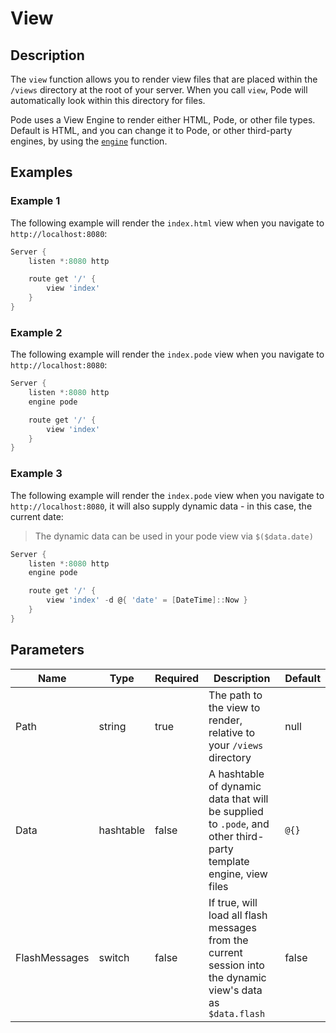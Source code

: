 # View

## Description

The `view` function allows you to render view files that are placed within the `/views` directory at the root of your server. When you call `view`, Pode will automatically look within this directory for files.

Pode uses a View Engine to render either HTML, Pode, or other file types. Default is HTML, and you can change it to Pode, or other third-party engines, by using the [`engine`](../../Core/Engine) function.

## Examples

### Example 1

The following example will render the `index.html` view when you navigate to `http://localhost:8080`:

```powershell
Server {
    listen *:8080 http

    route get '/' {
        view 'index'
    }
}
```

### Example 2

The following example will render the `index.pode` view when you navigate to `http://localhost:8080`:

```powershell
Server {
    listen *:8080 http
    engine pode

    route get '/' {
        view 'index'
    }
}
```

### Example 3

The following example will render the `index.pode` view when you navigate to `http://localhost:8080`, it will also supply dynamic data - in this case, the current date:

> The dynamic data can be used in your pode view via `$($data.date)`

```powershell
Server {
    listen *:8080 http
    engine pode

    route get '/' {
        view 'index' -d @{ 'date' = [DateTime]::Now }
    }
}
```

## Parameters

| Name | Type | Required | Description | Default |
| ---- | ---- | -------- | ----------- | ------- |
| Path | string | true | The path to the view to render, relative to your `/views` directory | null |
| Data | hashtable | false | A hashtable of dynamic data that will be supplied to `.pode`, and other third-party template engine, view files | `@{}` |
| FlashMessages | switch | false | If true, will load all flash messages from the current session into the dynamic view's data as `$data.flash` | false |
